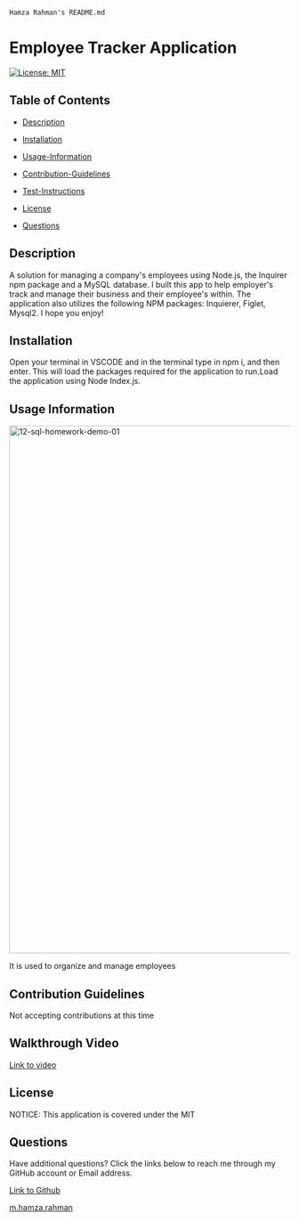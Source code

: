                                                                                Hamza Rahman's README.md

 # Employee Tracker Application

[![License: MIT](https://img.shields.io/badge/License-MIT-yellow.svg)](https://opensource.org/licenses/MIT)

## Table of Contents

 * [Description](#description)

 * [Installation](#installation)

 * [Usage-Information](#usage-information)

 * [Contribution-Guidelines](#contribution-guidelines)

 * [Test-Instructions](#test-instructions)

 * [License](#license)

 * [Questions](#questions)

## Description

A solution for managing a company's employees using Node.js, the Inquirer npm package and a MySQL database. I built this app to help employer's track and manage their business and their employee's within. The application also utilizes the following NPM packages: Inquierer, Figlet, Mysql2.
I hope you enjoy!

## Installation

Open your terminal in VSCODE and in the terminal type in npm i, and then enter. This will load the packages required for the application to run.Load the application using Node Index.js.

## Usage Information
<img width="948" alt="12-sql-homework-demo-01" src="https://github.com/HamzaR19/HWEmployeeTracker/assets/132932060/cb0797a7-9dcb-4416-98f1-740dc82961dd">

It is used to organize and manage employees

## Contribution Guidelines

Not accepting contributions at this time


## Walkthrough Video

[Link to video](https://www.youtube.com/watch?v=t9WFOnPwON8)

## License

NOTICE: This application is covered under the MIT

## Questions

Have additional questions? Click the links below to reach me through my GitHub account or Email address.

[Link to Github](https://github.com/hamzar19)

<a href="mailto:m.hamza.rahman">m.hamza.rahman</a>

